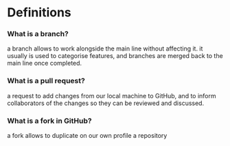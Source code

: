 # Definitions

### What is a branch?
a branch allows to work alongside the main line without affecting it. it usually is used to categorise features, and branches are merged back to the main line once completed.

### What is a pull request?
a request to add changes from our local machine to GitHub, and to inform collaborators of the changes so they can be reviewed and discussed. 

### What is a fork in GitHub?
a fork allows to duplicate on our own profile a repository

